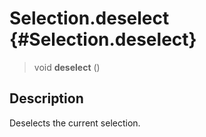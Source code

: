 Selection.deselect {#Selection.deselect}
==================

> void **deselect** ()

Description
-----------

Deselects the current selection.
